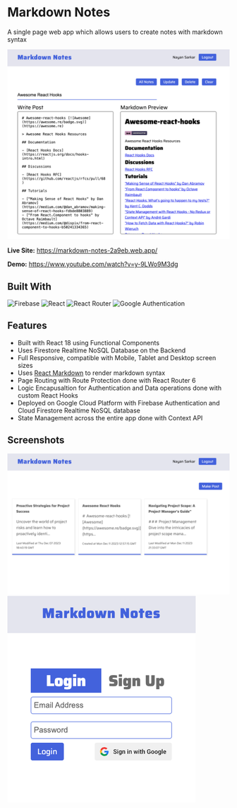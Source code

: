# Markdown Notes
A single page web app which allows users to create notes with markdown syntax

![Screenshot](./screenshots/Image-2.png)

<b>Live Site:</b> https://markdown-notes-2a9eb.web.app/

<b>Demo:</b> https://www.youtube.com/watch?v=y-9LWo9M3dg

## Built With
![Firebase](https://img.shields.io/badge/Firebase-039BE5?style=for-the-badge&logo=Firebase&logoColor=white) ![React](https://img.shields.io/badge/react-%2320232a.svg?style=for-the-badge&logo=react&logoColor=%2361DAFB) ![React Router](https://img.shields.io/badge/React_Router-CA4245?style=for-the-badge&logo=react-router&logoColor=white) ![Google Authentication](https://img.shields.io/badge/google-4285F4?style=for-the-badge&logo=google&logoColor=white)

## Features
- Built with React 18 using Functional Components
- Uses Firestore Realtime NoSQL Database on the Backend
- Full Responsive, compatible with Mobile, Tablet and Desktop screen sizes
- Uses [React Markdown](https://github.com/remarkjs/react-markdown) to render markdown syntax
- Page Routing with Route Protection done with React Router 6
- Logic Encapusaltion for Authentication and Data operations done with custom React Hooks
- Deployed on Google Cloud Platform with Firebase Authentication and Cloud Firestore Realtime NoSQL database
- State Management across the entire app done with Context API

## Screenshots
![Screenshot](./screenshots/Image-1.png)
![Screenshot](./screenshots/Image-3.png)